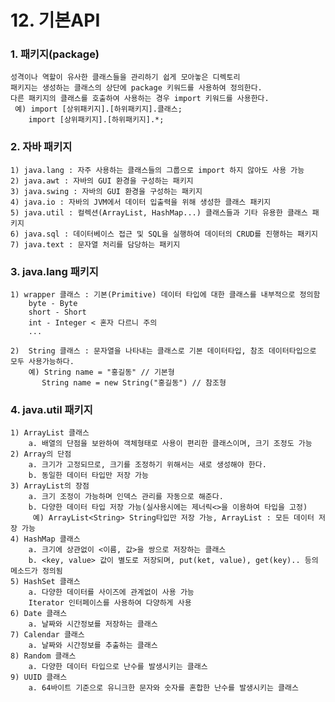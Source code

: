 # 12. 기본API

### 1. 패키지(package)
	성격이나 역할이 유사한 클래스들을 관리하기 쉽게 모아놓은 디렉토리
	패키지는 생성하는 클래스의 상단에 package 키워드를 사용하여 정의한다.
	다른 패키지의 클래스를 호출하여 사용하는 경우 import 키워드를 사용한다.
	 예) import [상위패키지].[하위패키지].클래스;
	    import [상위패키지].[하위패키지].*;
	    
### 2. 자바 패키지
	1) java.lang : 자주 사용하는 클래스들의 그룹으로 import 하지 않아도 사용 가능
	2) java.awt : 자바의 GUI 환경을 구성하는 패키지
	3) java.swing : 자바의 GUI 환경을 구성하는 패키지
	4) java.io : 자바의 JVM에서 데이터 입출력을 위해 생성한 클래스 패키지
	5) java.util : 컬렉션(ArrayList, HashMap...) 클래스들과 기타 유용한 클래스 패키지
	6) java.sql : 데이터베이스 접근 및 SQL을 실행하여 데이터의 CRUD를 진행하는 패키지
	7) java.text : 문자열 처리를 담당하는 패키지
	
### 3. java.lang 패키지
	1) wrapper 클래스 : 기본(Primitive) 데이터 타입에 대한 클래스를 내부적으로 정의함
		byte - Byte
		short - Short
		int - Integer < 혼자 다르니 주의
		...
		
	2)  String 클래스 : 문자열을 나타내는 클래스로 기본 데이터타입, 참조 데이터타입으로 모두 사용가능하다.
		예) String name = "홍길동" // 기본형
		   String name = new String("홍길동") // 참조형
		   
### 4. java.util 패키지
	1) ArrayList 클래스
		a. 배열의 단점을 보완하여 객체형태로 사용이 편리한 클래스이며, 크기 조정도 가능
	2) Array의 단점
		a. 크기가 고정되므로, 크기를 조정하기 위해서는 새로 생성해야 한다.
		b. 동일한 데이터 타입만 저장 가능
	3) ArrayList의 장점
		a. 크기 조정이 가능하며 인덱스 관리를 자동으로 해준다.
		b. 다양한 데이터 타입 저장 가능(실사용시에는 제너릭<>을 이용하여 타입을 고정)
		 예) ArrayList<String> String타입만 저장 가능, ArrayList : 모든 데이터 저장 가능
	4) HashMap 클래스
		a. 크기에 상관없이 <이름, 값>을 쌍으로 저장하는 클래스
		b. <key, value> 값이 별도로 저장되며, put(ket, value), get(key).. 등의 메소드가 정의됨
	5) HashSet 클래스
		a. 다양한 데이터를 사이즈에 관계없이 사용 가능
		Iterator 인터페이스를 사용하여 다양하게 사용
	6) Date 클래스
		a. 날짜와 시간정보를 저장하는 클래스
	7) Calendar 클래스
		a. 날짜와 시간정보를 추출하는 클래스
	8) Random 클래스
		a. 다양한 데이터 타입으로 난수를 발생시키는 클래스
	9) UUID 클래스
		a. 64바이트 기준으로 유니크한 문자와 숫자를 혼합한 난수를 발생시키는 클래스